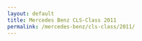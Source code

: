 ```yaml
---
layout: default
title: Mercedes Benz CLS-Class 2011
permalink: /mercedes-benz/cls-class/2011/
---
```


